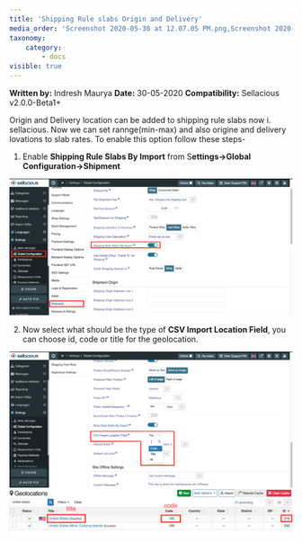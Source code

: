 ```yaml
---
title: 'Shipping Rule slabs Origin and Delivery'
media_order: 'Screenshot 2020-05-30 at 12.07.05 PM.png,Screenshot 2020-05-30 at 12.18.51 PM.png,Screenshot 2020-05-30 at 12.12.20 PM.png'
taxonomy:
    category:
        - docs
visible: true
---
```


**Written by:** Indresh Maurya
**Date:** 30-05-2020
**Compatibility:** Sellacious v2.0.0-Beta1+

Origin and Delivery location can be added to shipping rule slabs now i. sellacious. Now we can set rannge(min-max) and also origine and delivery lovations to slab rates. To enable this option follow these steps-

1. Enable **Shipping Rule Slabs By Import** from S**ettings->Global Configuration->Shipment** 

![](Screenshot%202020-05-30%20at%2012.07.05%20PM.png)

2. Now select what should be the type of **CSV Import Location Field**, you can choose id, code or title for the geolocation.

![](Screenshot%202020-05-30%20at%2012.12.20%20PM.png)
![](Screenshot%202020-05-30%20at%2012.18.51%20PM.png)